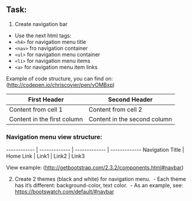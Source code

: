 ## Task:
1. Create navigation bar
 - Use the next html tags:
 - ```<h4>``` for navigation menu title
 - ```<nav>``` fro navigation container
 - ```<ul>``` for navigation menu container
 - ```<li>``` for navigation menu items
 - ```<a>``` for navigation menu item links

Example of code structure, you can find on:
(http://codepen.io/chriscoyier/pen/vOMBxp)


First Header | Second Header
------------ | -------------
Content from cell 1 | Content from cell 2
Content in the first column | Content in the second column


### Navigation menu view structure:
------------ | ------------- | ------------- | ------------- 
Navigation Title |  Home Link | Link1 | Link2 | Link3

View example: (http://getbootstrap.com/2.3.2/components.html#navbar)

2. Create 2 themes (black and white) for navigation menu.  - Each theme has it’s different: background-color, text color.  - As an example, see: https://bootswatch.com/default/#navbar 